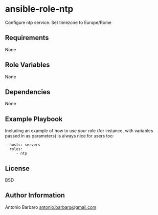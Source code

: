 ansible-role-ntp
================

Configure ntp service. 
Set timezone to Europe/Rome

Requirements
------------

None

Role Variables
--------------

None

Dependencies
------------

None

Example Playbook
----------------

Including an example of how to use your role (for instance, with variables passed in as parameters) is always nice for users too:

    - hosts: servers
      roles:
         - ntp

License
-------

BSD


Author Information
------------------

Antonio Barbaro <antonio.barbaro@gmail.com>
